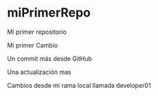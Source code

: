 # miPrimerRepo

Mi primer repositorio 

Mi primer Cambio

Un commit más desde GitHub

Una actualización mas

Cambios desde mi rama local llamada developer01